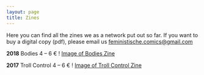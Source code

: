 ```yaml
---
layout: page
title: Zines
---
```


Here you can find all the zines we as a network put out so far. If you want to buy a digital copy (pdf), please email us feministische.comics@gmail.com

**2018**
Bodies
4 – 6 €
! [Image of Bodies Zine](http://FeministComicNetwork/public/images/IMG_3863.jpg)

**2017**
Troll Control
4 – 6 €
! [Image of Troll Control Zine](http://FeministComicNetwork/website/gh-pages/public/images/troll%20cover.png)
